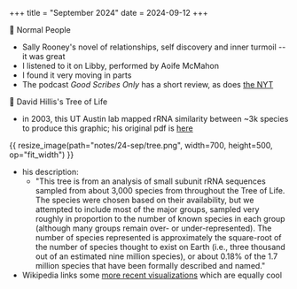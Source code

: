 +++
title = "September 2024"
date = 2024-09-12
+++


:book: Normal People
- Sally Rooney's novel of relationships, self discovery and inner turmoil -- it was great
- I listened to it on Libby, performed by Aoife McMahon
- I found it very moving in parts
- The podcast _Good Scribes Only_ has a short review,
as does [the NYT](https://www.nytimes.com/2019/04/08/books/review-normal-people-sally-rooney.html)


:bug: David Hillis's Tree of Life
- in 2003, this UT Austin lab mapped rRNA similarity between ~3k species to produce this graphic;
his original pdf is [here](http://www.zo.utexas.edu/faculty/antisense/DownloadfilesToL.html)

{{ resize_image(path="notes/24-sep/tree.png", width=700, height=500, op="fit_width") }}

- his description: 
  - "This tree is from an analysis of small subunit rRNA sequences sampled
  from about 3,000 species from throughout the Tree of Life.
  The species were chosen based on their availability,
  but we attempted to include most of the major groups,
  sampled very roughly in proportion to the number of known species in each group
  (although many groups remain over- or under-represented).
  The number of species represented is approximately the square-root of the number of species thought to exist on Earth
  (i.e., three thousand out of an estimated nine million species),
  or about 0.18% of the 1.7 million species that have been formally described and named."
- Wikipedia links some [more recent visualizations](https://en.wikipedia.org/wiki/Tree_of_life_(biology)#Horizontal_gene_transfer_and_rooting_the_tree_of_life)
which are equally cool
